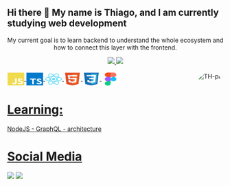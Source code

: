 
## Hi there 👋 My name is Thiago, and I am currently studying web development

<div align="center">
  <p>My current goal is to learn backend to understand the whole ecosystem and how to connect this layer with the frontend.</p>
  <a href="https://github.com/Thiago-Mota-Santos">
  <img height="180em" src="https://github-readme-stats.vercel.app/api?username=Thiago-Mota-Santos&show_icons=true&theme=dracula&include_all_commits=true&count_private=true"/>
  <img height="180em" src="https://github-readme-stats.vercel.app/api/top-langs/?username=Thiago-Mota-Santos&layout=compact&langs_count=7&theme=dracula"/>
</div>
<div style="display: inline_block"><br>
  <img align="center" alt="TH-Js" height="30" width="40" src="https://raw.githubusercontent.com/devicons/devicon/master/icons/javascript/javascript-plain.svg">
  <img align="center" alt="TH-Ts" height="30" width="40" src="https://raw.githubusercontent.com/devicons/devicon/master/icons/typescript/typescript-plain.svg">
  <img align="center" alt="TH-React" height="30" width="40" src="https://raw.githubusercontent.com/devicons/devicon/master/icons/react/react-original.svg">
  <img align="center" alt="TH-HTML" height="30" width="40" src="https://raw.githubusercontent.com/devicons/devicon/master/icons/html5/html5-original.svg">
  <img align="center" alt="TH-CSS" height="30" width="40" src="https://raw.githubusercontent.com/devicons/devicon/master/icons/css3/css3-original.svg">
  <img align="center" alt="TH-figma" height="30" width="40" src="https://raw.githubusercontent.com/devicons/devicon/master/icons/figma/figma-original.svg">
  <img align="right" alt="TH-pic" height="150" style="border-radius:50px;" src="https://cdn.discordapp.com/attachments/779812240106455060/980890239151251486/spooky-ougi.png">
  
</div>
  <div>
    <h1>Learning: </h1>
    <p> NodeJS - GraphQL - architecture
  </div>
 <h1>Social Media</h1>
<div> 
  <a href = "mailto:lucimara1422@gmail.com"><img src="https://img.shields.io/badge/-Gmail-%23333?style=for-the-badge&logo=gmail&logoColor=white" target="_blank"></a>
  <a href="https://www.linkedin.com/in/thiago-mota-1a38a8224" target="_blank"><img src="https://img.shields.io/badge/-LinkedIn-%230077B5?style=for-the-badge&logo=linkedin&logoColor=white" target="_blank"></a> 
 
  
 
</div>


